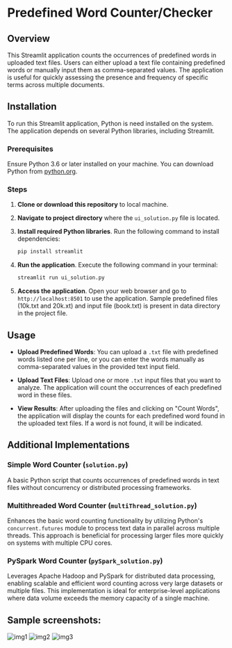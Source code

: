 # Predefined Word Counter/Checker

## Overview

This Streamlit application counts the occurrences of predefined words in uploaded text files. Users can either upload a text file containing predefined words or manually input them as comma-separated values. The application is useful for quickly assessing the presence and frequency of specific terms across multiple documents.

## Installation

To run this Streamlit application, Python is need installed on the system. The application depends on several Python libraries, including Streamlit.

### Prerequisites

Ensure Python 3.6 or later installed on your machine. You can download Python from [python.org](https://www.python.org/downloads/).

### Steps

1. **Clone or download this repository** to local machine.

2. **Navigate to project directory** where the `ui_solution.py` file is located.

3. **Install required Python libraries**. Run the following command to install dependencies:

    ```bash
    pip install streamlit
    ```

4. **Run the application**. Execute the following command in your terminal:

    ```bash
    streamlit run ui_solution.py
    ```

5. **Access the application**. Open your web browser and go to `http://localhost:8501` to use the application. Sample predefined files (10k.txt and 20k.xt) and input file (book.txt) is present in data directory in the project file.

## Usage

- **Upload Predefined Words**: You can upload a `.txt` file with predefined words listed one per line, or you can enter the words manually as comma-separated values in the provided text input field.

- **Upload Text Files**: Upload one or more `.txt` input files that you want to analyze. The application will count the occurrences of each predefined word in these files.

- **View Results**: After uploading the files and clicking on "Count Words", the application will display the counts for each predefined word found in the uploaded text files. If a word is not found, it will be indicated.

## Additional Implementations

### Simple Word Counter (`solution.py`)

A basic Python script that counts occurrences of predefined words in text files without concurrency or distributed processing frameworks.

### Multithreaded Word Counter (`multiThread_solution.py`)

Enhances the basic word counting functionality by utilizing Python's `concurrent.futures` module to process text data in parallel across multiple threads. This approach is beneficial for processing larger files more quickly on systems with multiple CPU cores.

### PySpark Word Counter (`pySpark_solution.py`)

Leverages Apache Hadoop and PySpark for distributed data processing, enabling scalable and efficient word counting across very large datasets or multiple files. This implementation is ideal for enterprise-level applications where data volume exceeds the memory capacity of a single machine.

## Sample screenshots:
![img1](https://github.com/dhayanesh/word-counter/assets/63561465/30660a5b-f23d-4fdf-bad3-08bb2cd7c45f)
![img2](https://github.com/dhayanesh/word-counter/assets/63561465/934cab12-e75a-4ee7-a71b-dc36edca851d)
![img3](https://github.com/dhayanesh/word-counter/assets/63561465/c50cc275-fcb8-447a-9530-d8dc94434d20)


